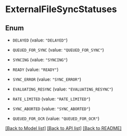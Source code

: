 # ExternalFileSyncStatuses

## Enum


* `DELAYED` (value: `"DELAYED"`)

* `QUEUED_FOR_SYNC` (value: `"QUEUED_FOR_SYNC"`)

* `SYNCING` (value: `"SYNCING"`)

* `READY` (value: `"READY"`)

* `SYNC_ERROR` (value: `"SYNC_ERROR"`)

* `EVALUATING_RESYNC` (value: `"EVALUATING_RESYNC"`)

* `RATE_LIMITED` (value: `"RATE_LIMITED"`)

* `SYNC_ABORTED` (value: `"SYNC_ABORTED"`)

* `QUEUED_FOR_OCR` (value: `"QUEUED_FOR_OCR"`)


[[Back to Model list]](../README.md#documentation-for-models) [[Back to API list]](../README.md#documentation-for-api-endpoints) [[Back to README]](../README.md)


